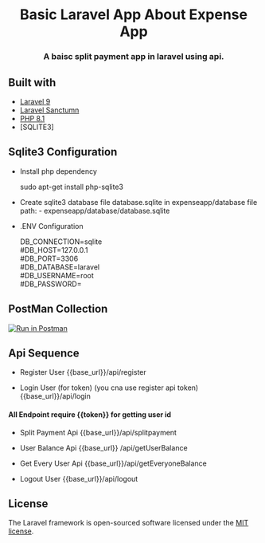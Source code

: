 
<h1 align="center">Basic Laravel App About Expense App</h1>
<h3 align="center">A baisc split payment app in laravel using api.</h3>

## Built with
- [Laravel 9](https://github.com/laravel/framework)
- [Laravel Sanctumn](https://github.com/laravel/sanctum)
- [PHP 8.1](https://www.php.net/releases/8.1/en.php)
- [SQLITE3]

## Sqlite3  Configuration
- Install php dependency  

  sudo apt-get install php-sqlite3

- Create sqlite3 database file database.sqlite in expenseapp/database
  file path: - expenseapp/database/database.sqlite

- .ENV Configuration

     DB_CONNECTION=sqlite  
     #DB_HOST=127.0.0.1  
     #DB_PORT=3306  
     #DB_DATABASE=laravel  
     #DB_USERNAME=root  
     #DB_PASSWORD=  

## PostMan Collection 
[![Run in Postman](https://run.pstmn.io/button.svg)](https://app.getpostman.com/run-collection/1703458-9b87e705-7709-4e71-a8d8-fdf54ecd0da6?action=collection%2Ffork&collection-url=entityId%3D1703458-9b87e705-7709-4e71-a8d8-fdf54ecd0da6%26entityType%3Dcollection%26workspaceId%3D493d307c-7d94-48dc-8f0a-e77eb6cd153f)

## Api Sequence 

- Register User
    {{base_url}}/api/register 

- Login User (for token) (you cna use register api token)
    {{base_url}}/api/login

####         All Endpoint require  {{token}} for  getting user id 

- Split Payment  Api
    {{base_url}}/api/splitpayment

- User Balance Api
    {{base_url}} /api/getUserBalance

- Get Every User Api
    {{base_url}}/api/getEveryoneBalance

- Logout User 
    {{base_url}}/api/logout

## License
The Laravel framework is open-sourced software licensed under the [MIT license](https://opensource.org/licenses/MIT).
